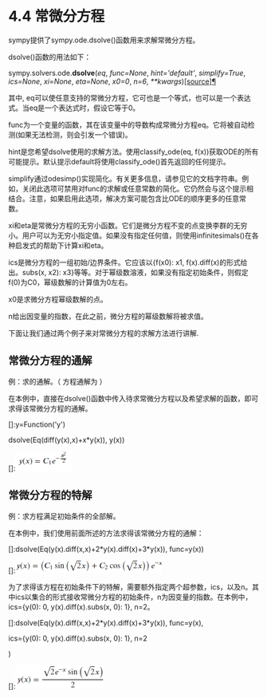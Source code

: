 # 4.4 常微分方程


sympy提供了sympy.ode.dsolve()函数用来求解常微分方程。

dsolve()函数的用法如下：

sympy.solvers.ode.**dsolve**(*eq*, *func=None*, *hint='default'*,
*simplify=True*, *ics=None*, *xi=None*, *eta=None*, *x0=0*, *n=6*,
*\*\*kwargs*)[[source]](https://docs.sympy.org/latest/_modules/sympy/solvers/ode.html#dsolve)[¶](https://docs.sympy.org/latest/modules/solvers/ode.html#sympy.solvers.ode.dsolve)

其中,
eq可以使任意支持的常微分方程，它可也是一个等式，也可以是一个表达式。当eq是一个表达式时，假设它等于0。

func为一个变量的函数，其在该变量中的导数构成常微分方程eq。它将被自动检测(如果无法检测，则会引发一个错误)。

hint是您希望dsolve使用的求解方法。使用classify\_ode(eq,
f(x))获取ODE的所有可能提示。默认提示default将使用classify_ode()首先返回的任何提示。

simplify通过odesimp()实现简化。有关更多信息，请参见它的文档字符串。例如，关闭此选项可禁用对func的求解或任意常数的简化。它仍然会与这个提示相结合。注意，如果启用此选项，解决方案可能包含比ODE的顺序更多的任意常数。

xi和eta是常微分方程的无穷小函数。它们是微分方程不变的点变换李群的无穷小。用户可以为无穷小指定值。如果没有指定任何值，则使用infinitesimals()在各种启发式的帮助下计算xi和eta。

ics是微分方程的一组初始/边界条件。它应该以{f(x0): x1,
f(x).diff(x)的形式给出。subs(x, x2):
x3}等等。对于幂级数溶液，如果没有指定初始条件，则假定f(0)为C0，幂级数解的计算值为0左右。

x0是求微分方程幂级数解的点。

n给出因变量的指数，在此之前，微分方程的幂级数解将被求值。

下面让我们通过两个例子来对常微分方程的求解方法进行讲解.

## 常微分方程的通解

例：求的通解。（ 方程通解为 ）

在本例中，直接在dsolve()函数中传入待求常微分方程以及希望求解的函数，即可求得该常微分方程的通解。

[]:y=Function('y')

dsolve(Eq(diff(y(x),x)+x\*y(x)), y(x))

[]:![](media/ad9fa9d105df74531c46d179c12ddd43.png)

## 常微分方程的特解

例：求方程满足初始条件的全部解。

在本例中，我们使用前面所述的方法求得该常微分方程的通解：

[]:dsolve(Eq(y(x).diff(x,x)+2\*y(x).diff(x)+3\*y(x)), func=y(x))

[]:![](media/e4ead4e5ad96675cdfa495bd78e57159.png)

为了求得该方程在初始条件下的特解，需要额外指定两个超参数，ics，以及n。其中ics以集合的形式接收常微分方程的初始条件，n为因变量的指数。在本例中，ics={y(0):
0, y(x).diff(x).subs(x, 0): 1}, n=2。

[]:dsolve(Eq(y(x).diff(x,x)+2\*y(x).diff(x)+3\*y(x)), func=y(x),

ics={y(0): 0, y(x).diff(x).subs(x, 0): 1}, n=2

)

[]:![](media/b33838ef6474c6bbdddcaffdf3f99fdf.png)

